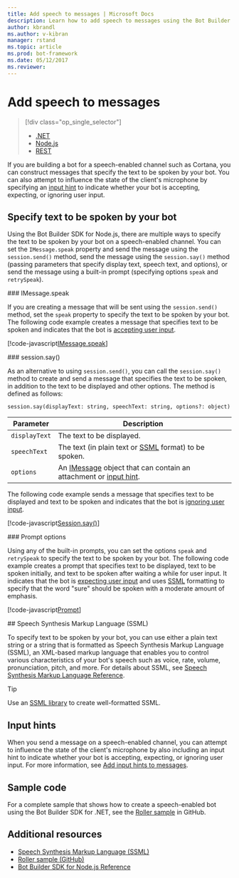 ```yaml
---
title: Add speech to messages | Microsoft Docs
description: Learn how to add speech to messages using the Bot Builder SDK for Node.js.
author: kbrandl
ms.author: v-kibran
manager: rstand
ms.topic: article
ms.prod: bot-framework
ms.date: 05/12/2017
ms.reviewer: 
---
```


# Add speech to messages
> [!div class="op_single_selector"]
> - [.NET](../dotnet/bot-builder-dotnet-text-to-speech.md)
> - [Node.js](../nodejs/bot-builder-nodejs-text-to-speech.md)
> - [REST](../rest-api/bot-framework-rest-connector-text-to-speech.md)

If you are building a bot for a speech-enabled channel such as Cortana, you can construct messages that specify the text to be spoken by your bot. You can also attempt to influence the state of the client's microphone by specifying an [input hint](~/nodejs/bot-builder-nodejs-send-input-hints.md) to indicate whether your bot is accepting, expecting, or ignoring user input.

## Specify text to be spoken by your bot

Using the Bot Builder SDK for Node.js, there are multiple ways to specify the text to be spoken by your bot on a speech-enabled channel. You can set the `IMessage.speak` property and send the message using the `session.send()` method, send the message using the `session.say()` method (passing parameters that specify display text, speech text, and options), or send the message using a built-in prompt (specifying options `speak` and `retrySpeak`).

###<a id="message-speak"></a> IMessage.speak 

If you are creating a message that will be sent using the `session.send()` method, set the `speak` property to specify the text to be spoken by your bot. The following code example creates a message that specifies text to be spoken and indicates that the bot is [accepting user input](~/nodejs/bot-builder-nodejs-send-input-hints.md).

[!code-javascript[IMessage.speak](~/includes/code/node-text-to-speech.js#IMessageSpeak)]

###<a id="session-say"></a> session.say()

As an alternative to using `session.send()`, you can call the `session.say()` method to create and send a message that specifies the text to be spoken, in addition to the text to be displayed and other options. The method is defined as follows:

`session.say(displayText: string, speechText: string, options?: object)`

| Parameter | Description |
|----|----|
| `displayText` | The text to be displayed. |
| `speechText` | The text (in plain text or <a href="https://msdn.microsoft.com/en-us/library/hh378377(v=office.14).aspx" target="_blank">SSML</a> format) to be spoken. |
| `options` | An [IMessage][IMessage] object that can contain an attachment or [input hint](~/nodejs/bot-builder-nodejs-send-input-hints.md). |

The following code example sends a message that specifies text to be displayed and text to be spoken and indicates that the bot is [ignoring user input](~/nodejs/bot-builder-nodejs-send-input-hints.md).

[!code-javascript[Session.say()](~/includes/code/node-text-to-speech.js#SessionSay)]

###<a id="prompt-options"></a> Prompt options

Using any of the built-in prompts, you can set the options `speak` and `retrySpeak` to specify the text to be spoken by your bot. The following code example creates a prompt that specifies text to be displayed, text to be spoken initially, and text to be spoken after waiting a while for user input. It indicates that the bot is [expecting user input](~/nodejs/bot-builder-nodejs-send-input-hints.md) and uses [SSML](#ssml) formatting to specify that the word "sure" should be spoken with a moderate amount of emphasis.

[!code-javascript[Prompt](~/includes/code/node-text-to-speech.js#Prompt)]

##<a id="ssml"></a> Speech Synthesis Markup Language (SSML)

To specify text to be spoken by your bot, you can use either a plain text string or a string that is formatted as Speech Synthesis Markup Language (SSML), an XML-based markup language that enables you to control various characteristics of your bot's speech such as voice, rate, volume, pronunciation, pitch, and more. For details about SSML, see <a href="https://msdn.microsoft.com/en-us/library/hh378377(v=office.14).aspx" target="_blank">Speech Synthesis Markup Language Reference</a>.

> [!TIP]
> Use an <a href="https://www.npmjs.com/search?q=ssml" target="_blank">SSML library</a> to create well-formatted SSML.

## Input hints

When you send a message on a speech-enabled channel, you can attempt to influence the state of the client's microphone by also including an input hint to indicate whether your bot is accepting, expecting, or ignoring user input. For more information, see [Add input hints to messages](~/nodejs/bot-builder-nodejs-send-input-hints.md).

## Sample code 

For a complete sample that shows how to create a speech-enabled bot using the Bot Builder SDK for .NET, see the <a href="https://github.com/Microsoft/BotBuilder-Samples/tree/master/Node/demo-RollerSkill" target="_blank">Roller sample</a> in GitHub.

## Additional resources

- <a href="https://msdn.microsoft.com/en-us/library/hh378377(v=office.14).aspx" target="_blank">Speech Synthesis Markup Language (SSML)</a>
- <a href="https://github.com/Microsoft/BotBuilder-Samples/tree/master/Node/demo-RollerSkill" target="_blank">Roller sample (GitHub)</a>
- [Bot Builder SDK for Node.js Reference][SDKReference]

[SDKReference]: https://docs.botframework.com/en-us/node/builder/chat-reference/modules/_botbuilder_d_.html

[Message]: https://docs.botframework.com/en-us/node/builder/chat-reference/classes/_botbuilder_d_.message

[IMessage]: http://docs.botframework.com/en-us/node/builder/chat-reference/interfaces/_botbuilder_d_.imessage
